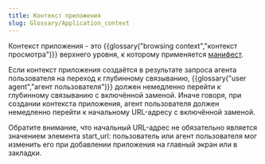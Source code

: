 ```yaml
---
title: Контекст приложения
slug: Glossary/Application_context
---
```


Контекст приложения - это {{glossary("browsing context","контекст просмотра")}} верхнего уровня, к которому применяется [манифест](/ru/docs/Web/Manifest).

Если контекст приложения создаётся в результате запроса агента пользователя на переход к глубинному связыванию, {{glossary("user agent","агент пользователя")}} должен немедленно перейти к глубинному связыванию с включённой заменой. Иначе говоря, при создании контекста приложения, агент пользователя должен немедленно перейти к начальному URL-адресу с включённой заменой.

Обратите внимание, что начальный URL-адрес не обязательно является значением элемента start_url: пользователь или агент пользователя мог изменить его при добавлении приложения на главный экран или в закладки.
